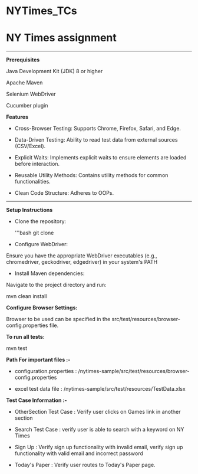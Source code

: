 # NYTimes_TCs

# NY Times assignment

---

**Prerequisites**

Java Development Kit (JDK) 8 or higher

Apache Maven

Selenium WebDriver

Cucumber plugin

**Features**

- Cross-Browser Testing: Supports Chrome, Firefox, Safari, and Edge.

- Data-Driven Testing: Ability to read test data from external sources (CSV/Excel).

- Explicit Waits: Implements explicit waits to ensure elements are loaded before interaction.

- Reusable Utility Methods: Contains utility methods for common functionalities.

- Clean Code Structure: Adheres to OOPs.

---

**Setup Instructions**

- Clone the repository:

	'''bash
	git clone<repository-url>


- Configure WebDriver:

Ensure you have the appropriate WebDriver executables (e.g., chromedriver, geckodriver, edgedriver) in your system's PATH

- Install Maven dependencies:

Navigate to the project directory and run:

mvn clean install

**Configure Browser Settings:**

Browser to be used can be specified in the src/test/resources/browser-config.properties file.

**To run all tests:**

mvn test

**Path For important files :-**

- configuration.properties : /nytimes-sample/src/test/resources/browser-config.properties

- excel test data file : /nytimes-sample/src/test/resources/TestData.xlsx

**Test Case Information :-**

- OtherSection Test Case : Verify user clicks on Games link in another section

- Search Test Case : verify user is able to search with a keyword on NY Times 

- Sign Up : Verify sign up functionality with invalid email, verify sign up functionality with valid email and incorrect password

- Today's Paper : Verify user routes to Today's Paper page.

